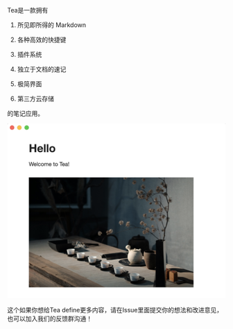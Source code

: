 Tea是一款拥有

1. 所见即所得的 Markdown

2. 各种高效的快捷键

3. 插件系统

4. 独立于文档的速记

5. 极简界面

6. 第三方云存储

的笔记应用。

![](./main.png)

这个如果你想给Tea define更多内容，请在Issue里面提交你的想法和改进意见，也可以加入我们的反馈群沟通！




